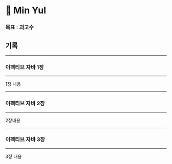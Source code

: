 # 🐼 Min Yul


###  목표 :  괴고수



## 기록

---
### 이펙티브 자바 1장 

---

1장 내용 




---

### 이펙티브 자바 2장 

---

2장내용 

---

### 이펙티브 자바 3장

---

3장 내용